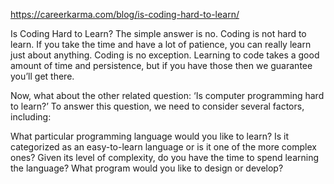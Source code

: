 https://careerkarma.com/blog/is-coding-hard-to-learn/

Is Coding Hard to Learn?
The simple answer is no. Coding is not hard to learn. If you take the time and have a lot of patience, you can really learn just about anything. Coding is no exception. Learning to code takes a good amount of time and persistence, but if you have those then we guarantee you’ll get there.

Now, what about the other related question: ‘Is computer programming hard to learn?’ To answer this question, we need to consider several factors, including:

What particular programming language would you like to learn?
Is it categorized as an easy-to-learn language or is it one of the more complex ones?
Given its level of complexity, do you have the time to spend learning the language?
What program would you like to design or develop?